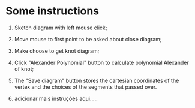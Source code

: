 # Some instructions

1. Sketch diagram with left mouse click;

2. Move mouse to first point to be asked about close diagram;

3. Make choose to get knot diagram;

4. Click "Alexander Polynomial" button to calculate polynomial Alexander of knot;

5. The "Save diagram" button stores the cartesian coordinates of the vertex and the choices of the segments that passed over.

6. adicionar mais instruções aqui.....



